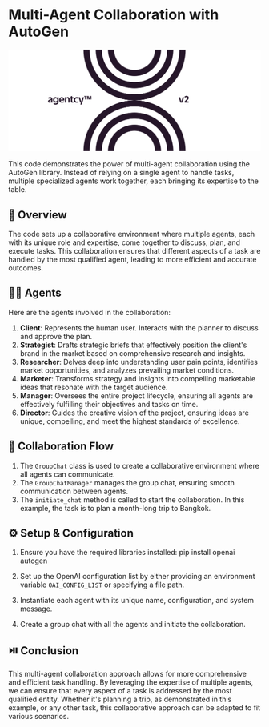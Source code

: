 # Multi-Agent Collaboration with AutoGen

<p align="center">
  <img src='./misc/logo1.png' width=600>
</p>

This code demonstrates the power of multi-agent collaboration using the AutoGen library. Instead of relying on a single agent to handle tasks, multiple specialized agents work together, each bringing its expertise to the table.

## 📖 Overview

The code sets up a collaborative environment where multiple agents, each with its unique role and expertise, come together to discuss, plan, and execute tasks. This collaboration ensures that different aspects of a task are handled by the most qualified agent, leading to more efficient and accurate outcomes.

## 🕵🏽 Agents

Here are the agents involved in the collaboration:

1. **Client**: Represents the human user. Interacts with the planner to discuss and approve the plan.
2. **Strategist**: Drafts strategic briefs that effectively position the client's brand in the market based on comprehensive research and insights.
3. **Researcher**: Delves deep into understanding user pain points, identifies market opportunities, and analyzes prevailing market conditions.
4. **Marketer**: Transforms strategy and insights into compelling marketable ideas that resonate with the target audience.
5. **Manager**: Oversees the entire project lifecycle, ensuring all agents are effectively fulfilling their objectives and tasks on time.
6. **Director**: Guides the creative vision of the project, ensuring ideas are unique, compelling, and meet the highest standards of excellence.


## 🤝 Collaboration Flow

1. The `GroupChat` class is used to create a collaborative environment where all agents can communicate.
2. The `GroupChatManager` manages the group chat, ensuring smooth communication between agents.
3. The `initiate_chat` method is called to start the collaboration. In this example, the task is to plan a month-long trip to Bangkok.

## ⚙️ Setup & Configuration

1. Ensure you have the required libraries installed:
pip install openai autogen


2. Set up the OpenAI configuration list by either providing an environment variable `OAI_CONFIG_LIST` or specifying a file path.

3. Instantiate each agent with its unique name, configuration, and system message.

4. Create a group chat with all the agents and initiate the collaboration.

## ⏯️ Conclusion

This multi-agent collaboration approach allows for more comprehensive and efficient task handling. By leveraging the expertise of multiple agents, we can ensure that every aspect of a task is addressed by the most qualified entity. Whether it's planning a trip, as demonstrated in this example, or any other task, this collaborative approach can be adapted to fit various scenarios.